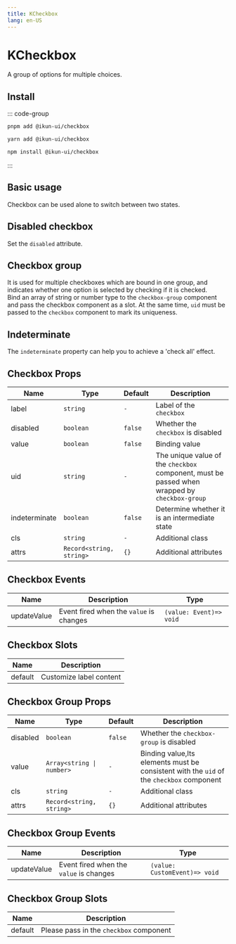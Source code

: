 ```yaml
---
title: KCheckbox
lang: en-US
---
```


# KCheckbox

A group of options for multiple choices.

## Install

::: code-group

```bash [pnpm]
pnpm add @ikun-ui/checkbox
```

```bash [yarn]
yarn add @ikun-ui/checkbox
```

```bash [npm]
npm install @ikun-ui/checkbox
```

:::

## Basic usage

Checkbox can be used alone to switch between two states.

<demo src="checkbox/basic.svelte" github="Checkbox"></demo>

## Disabled checkbox

Set the `disabled` attribute.

<demo src="checkbox/disabled.svelte" github="Checkbox"></demo>

## Checkbox group

It is used for multiple checkboxes which are bound in one group, and indicates whether one option is selected by checking if it is checked.  
Bind an array of string or number type to the `checkbox-group` component and pass the checkbox component as a slot.
At the same time, `uid` must be passed to the `checkbox` component to mark its uniqueness.

<demo src="checkbox/group.svelte" github="CheckboxGroup"></demo>

## Indeterminate

The `indeterminate` property can help you to achieve a 'check all' effect.

<demo src="checkbox/indeterminate.svelte" github="CheckboxGroup"></demo>

## Checkbox Props

| Name          | Type                     | Default | Description                                                                                   |
| ------------- | ------------------------ | ------- | --------------------------------------------------------------------------------------------- |
| label         | `string`                 | `-`     | Label of the `checkbox`                                                                       |
| disabled      | `boolean`                | `false` | Whether the `checkbox` is disabled                                                            |
| value         | `boolean`                | `false` | Binding value                                                                                 |
| uid           | `string`                 | `-`     | The unique value of the `checkbox` component, must be passed when wrapped by `checkbox-group` |
| indeterminate | `boolean`                | `false` | Determine whether it is an intermediate state                                                 |
| cls           | `string`                 | `-`     | Additional class                                                                              |
| attrs         | `Record<string, string>` | `{}`    | Additional attributes                                                                         |

## Checkbox Events

| Name        | Description                             | Type                    |
| ----------- | --------------------------------------- | ----------------------- |
| updateValue | Event fired when the `value` is changes | `(value: Event)=> void` |

## Checkbox Slots

| Name    | Description             |
| ------- | ----------------------- |
| default | Customize label content |

## Checkbox Group Props

| Name     | Type                      | Default | Description                                                                              |
| -------- | ------------------------- | ------- | ---------------------------------------------------------------------------------------- |
| disabled | `boolean`                 | `false` | Whether the `checkbox-group` is disabled                                                 |
| value    | `Array<string \| number>` | `-`     | Binding value,Its elements must be consistent with the `uid` of the `checkbox` component |
| cls      | `string`                  | `-`     | Additional class                                                                         |
| attrs    | `Record<string, string>`  | `{}`    | Additional attributes                                                                    |

## Checkbox Group Events

| Name        | Description                             | Type                          |
| ----------- | --------------------------------------- | ----------------------------- |
| updateValue | Event fired when the `value` is changes | `(value: CustomEvent)=> void` |

## Checkbox Group Slots

| Name    | Description                             |
| ------- | --------------------------------------- |
| default | Please pass in the `checkbox` component |
